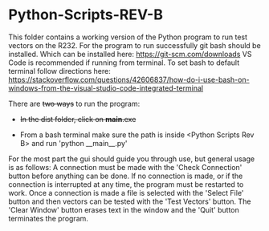 # Python-Scripts-REV-B

This folder contains a working version of the Python program to run test vectors on the R232. 
For the program to run successfully git bash should be installed. 
Which can be installed here: https://git-scm.com/downloads
VS Code is recommended if running from terminal. To set bash to default terminal follow directions here:
https://stackoverflow.com/questions/42606837/how-do-i-use-bash-on-windows-from-the-visual-studio-code-integrated-terminal

There are ~~two ways~~ to run the program:

- ~~In the dist folder, click on __main__.exe~~

- From a bash terminal make sure the path is inside \<Python Scripts Rev B\> and run 'python \_\_main\_\_.py'

For the most part the gui should guide you through use, but general usage is as follows:
A connection must be made with the 'Check Connection' button before anything can be done. If no connection is made,
or if the connection is interrupted at any time, the program must be restarted to work.
Once a connection is made a file is selected with the 'Select File' button and then vectors can be tested
with the 'Test Vectors' button. The 'Clear Window' button erases text in the window and the 'Quit' button terminates the program.
